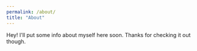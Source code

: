 ```yaml
---
permalink: /about/
title: "About"
---
```


Hey! I'll put some info about myself here soon. Thanks for checking it out though.

